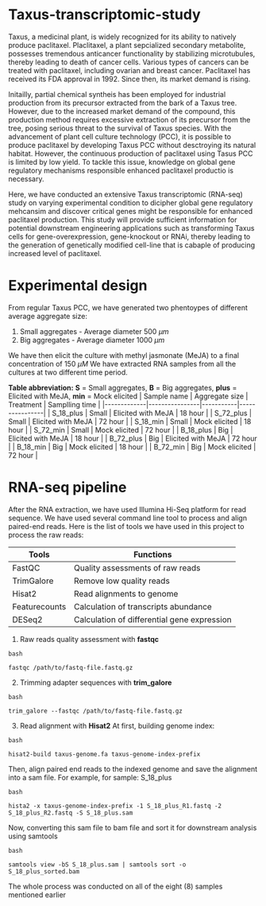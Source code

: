 # Taxus-transcriptomic-study
Taxus, a medicinal plant, is widely recognized for its ability to natively produce paclitaxel. Placlitaxel, a plant sepcialized secondary metabolite, possesses tremendous anticancer functionality by stabilizing microtubules, thereby leading to death of cancer cells. Various types of cancers can be treated with paclitaxel, including ovarian and breast cancer. Paclitaxel has received its FDA approval in 1992. Since then, its market demand is rising.

Initailly, partial chemical syntheis has been employed for industrial production from its precursor extracted from the bark of a Taxus tree. However, due to the increased market demand of the compound, this production method requires excessive extraction of its precursor from the tree, posing serious threat to the survival of Taxus species. With the advancement of plant cell culture technology (PCC), it is possible to produce paclitaxel by developing Taxus PCC without desctroying its natural habitat. However, the continuous production of paclitaxel using Tasus PCC is limited by low yield. To tackle this issue, knowledge on global gene regulatory mechanisms responsible enhanced paclitaxel productio is necessary.

Here, we have conducted an extensive Taxus transcriptomic (RNA-seq) study on varying experimental condition to dicipher global gene regulatory mehcansim and discover critical genes might be responsible for enhanced paclitaxel production. This study will provide sufficient information for potential downstream engineering applications such as transforming Taxus cells for gene-overexpression, gene-knockout or RNAi, thereby leading to the generation of genetically modified cell-line that is cabaple of producing increased level of paclitaxel.

# Experimental design
From regular Taxus PCC, we have generated two phentoypes of different average aggregate size:
1. Small aggregates - Average diameter 500 $\mu m$
2. Big aggregates - Average diameter 1000 $\mu m$

We have then elicit the culture with methyl jasmonate (MeJA) to a final concentration of 150 $\mu M$
We have extracted RNA samples from all the cultures at two different time period.

**Table abbreviation:** **S** = Small aggregates, **B** = Big aggregates, **plus** = Elicited with MeJA, **min** = Mock elicited
| Sample name | Aggregate size | Treatment | Samplling time |
|-------------|----------------|-----------|----------------|
| S_18_plus | Small | Elicited with MeJA | 18 hour |
| S_72_plus | Small | Elicited with MeJA | 72 hour |
| S_18_min |	Small | Mock elicited |	18 hour |
| S_72_min |	Small |	Mock elicited |	72 hour |
| B_18_plus |	Big |	Elicited with MeJA | 18 hour |
| B_72_plus |	Big	| Elicited with MeJA |	72 hour |
| B_18_min |	Big	| Mock elicited |	18 hour |
| B_72_min |	Big |	Mock elicited |	72 hour |

# RNA-seq pipeline
After the RNA extraction, we have used Illumina Hi-Seq platform for read sequence. We have used several command line tool to process and align paired-end reads. Here is the list of tools we have used in this project to process the raw reads:

| Tools | Functions |
|-------|-----------|
| FastQC | Quality assessments of raw reads |
| TrimGalore | Remove low quality reads |
| Hisat2 | Read alignments to genome |
| Featurecounts | Calculation of transcripts abundance |
| DESeq2 | Calculation of differential gene expression |

1. Raw reads quality assessment with **fastqc**
```
bash

fastqc /path/to/fastq-file.fastq.gz
```
2. Trimming adapter sequences with **trim_galore**
```
bash

trim_galore --fastqc /path/to/fastq-file.fastq.gz
```
3. Read alignment with **Hisat2**
At first, building genome index:
```
bash

hisat2-build taxus-genome.fa taxus-genome-index-prefix
```
Then, align paired end reads to the indexed genome and save the alignment into a sam file. For example, for sample: S_18_plus

```
bash

hista2 -x taxus-genome-index-prefix -1 S_18_plus_R1.fastq -2 S_18_plus_R2.fastq -S S_18_plus.sam
```
Now, converting this sam file to bam file and sort it for downstream analysis using samtools
```
bash

samtools view -bS S_18_plus.sam | samtools sort -o S_18_plus_sorted.bam
```
The whole process was conducted on all of the eight (8) samples mentioned earlier
